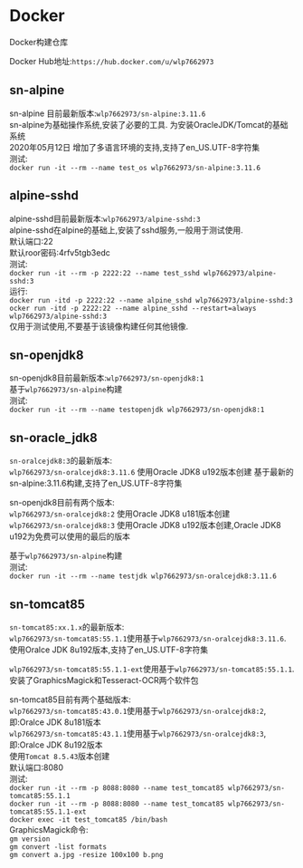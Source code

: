# Docker
Docker构建仓库

Docker Hub地址:`https://hub.docker.com/u/wlp7662973`

## sn-alpine
sn-alpine 目前最新版本:`wlp7662973/sn-alpine:3.11.6`<br/>
sn-alpine为基础操作系统,安装了必要的工具. 为安装OracleJDK/Tomcat的基础系统<br/>
2020年05月12日 增加了多语言环境的支持,支持了en_US.UTF-8字符集<br/>
测试:<br/>
`docker run -it --rm --name test_os wlp7662973/sn-alpine:3.11.6`

## alpine-sshd
alpine-sshd目前最新版本:`wlp7662973/alpine-sshd:3`<br/>
alpine-sshd在alpine的基础上,安装了sshd服务,一般用于测试使用.<br/>
默认端口:22<br/>
默认roor密码:4rfv5tgb3edc<br/>
测试:<br/>
`docker run -it --rm -p 2222:22 --name test_sshd wlp7662973/alpine-sshd:3`<br/>
运行:<br/>
`docker run -itd -p 2222:22 --name alpine_sshd wlp7662973/alpine-sshd:3`<br/>
`ocker run -itd -p 2222:22 --name alpine_sshd --restart=always wlp7662973/alpine-sshd:3`<br/>
仅用于测试使用,不要基于该镜像构建任何其他镜像.

## sn-openjdk8
sn-openjdk8目前最新版本:`wlp7662973/sn-openjdk8:1`<br/>
基于`wlp7662973/sn-alpine`构建<br/>
测试:<br/>
`docker run -it --rm --name testopenjdk wlp7662973/sn-openjdk8:1`

## sn-oracle_jdk8
`sn-oralcejdk8:3`的最新版本:<br/>
`wlp7662973/sn-oralcejdk8:3.11.6` 使用Oracle JDK8 u192版本创建 基于最新的sn-alpine:3.11.6构建,支持了en_US.UTF-8字符集<br/>

sn-openjdk8目前有两个版本:<br/>
`wlp7662973/sn-oralcejdk8:2` 使用Oracle JDK8 u181版本创建<br/>
`wlp7662973/sn-oralcejdk8:3` 使用Oracle JDK8 u192版本创建,Oracle JDK8 u192为免费可以使用的最后的版本<br/>

基于`wlp7662973/sn-alpine`构建<br/>
测试:<br/>
`docker run -it --rm --name testjdk wlp7662973/sn-oralcejdk8:3.11.6`<br/>

## sn-tomcat85
`sn-tomcat85:xx.1.x`的最新版本:<br/>
`wlp7662973/sn-tomcat85:55.1.1`使用基于`wlp7662973/sn-oralcejdk8:3.11.6`.<br/>
使用Oralce JDK 8u192版本,支持了en_US.UTF-8字符集<br/>

`wlp7662973/sn-tomcat85:55.1.1-ext`使用基于`wlp7662973/sn-tomcat85:55.1.1`.<br/>
安装了GraphicsMagick和Tesseract-OCR两个软件包<br/>

sn-tomcat85目前有两个基础版本:<br/>
`wlp7662973/sn-tomcat85:43.0.1`使用基于`wlp7662973/sn-oralcejdk8:2`,即:Oralce JDK 8u181版本<br/>
`wlp7662973/sn-tomcat85:43.1.1`使用基于`wlp7662973/sn-oralcejdk8:3`,即:Oralce JDK 8u192版本<br/>
使用`Tomcat 8.5.43`版本创建<br/>
默认端口:8080<br/>
测试:<br/>
`docker run -it --rm -p 8088:8080 --name test_tomcat85 wlp7662973/sn-tomcat85:55.1.1`<br/>
`docker run -it --rm -p 8088:8080 --name test_tomcat85 wlp7662973/sn-tomcat85:55.1.1-ext`<br/>
`docker exec -it test_tomcat85 /bin/bash`<br/>
GraphicsMagick命令:<br/>
`gm version`<br/>
`gm convert -list formats`<br/>
`gm convert a.jpg -resize 100x100 b.png`<br/>

